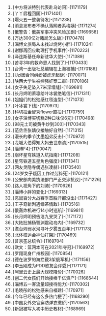 
1. [中方将派特别代表赴乌访问]-[1171179]
1. [丫丫启程回国]-[1171401]
1. [爆火五一整装待发]-[1171238]
1. [消息发布者不确认落网者系梅姨]-[1171274]
1. [俄警告：俄美军事冲突风险加剧]-[1169658]
1. [万达300亿对赌局怎么破]-[1170478]
1. [淄博文旅局从未找过烧烤小胖]-[1171024]
1. [谢娜再回应助理打手机事件]-[1170223]
1. [泽连斯基任命新驻华大使]-[1171389]
1. [苦寻3年的救命恩人找到了]-[1170433]
1. [台湾一出版社总编辑在上海被捕]-[1170186]
1. [Uzi因合同纠纷被虎牙起诉]-[1170071]
1. [陕西大学生被控强奸案二审]-[1170106]
1. [女子失足坠入7米深墙缝]-[1169681]
1. [长月烬明萧凛给叶冰裳绝笔信]-[1171311]
1. [姐姐们的松弛感红毯造型]-[1171073]
1. [叶冰裳下线]-[1170973]
1. [科切拉金智秀flower直拍]-[1170759]
1. [女子淄博买切糕2种口味仅6元]-[1170498]
1. [98元土司被黄牛炒到300]-[1170343]
1. [范丞丞张婧仪接触好自然]-[1171315]
1. [漫长的季节沈墨姐弟反击]-[1170972]
1. [龙城大伯得知大妈去世崩溃]-[1170515]
1. [淄博F4]-[1170047]
1. [崩坏星穹铁道入坑指南]-[1171208]
1. [星穹铁道五星角色强度]-[1171341]
1. [网友灵隐寺偶遇张凌赫]-[1170540]
1. [24岁女子疑因工作过劳猝死]-[1170121]
1. [公安部向美执法部门严正交涉抗议]-[1171226]
1. [路人视角下的刘涛]-[1170626]
1. [淄博小胖的变化]-[1169313]
1. [恶鼠百分大战赛季首胜汗都没出]-[1171427]
1. [王子奇新剧遇绿茶情敌]-[1170516]
1. [俄轰炸机进行14小时巡航]-[1169811]
1. [长月烬明预告沧九旻哭了]-[1171172]
1. [大陆批捕杨智渊震动岛内]-[1169732]
1. [澹台烬弱水河寻叶夕雾五百年]-[1171173]
1. [北体校运会神仙打架]-[1170469]
1. [普京签总统令]-[1169704]
1. [欧文：篮网本可在2021年夺冠]-[1169972]
1. [罗翔现身广州校园]-[1170854]
1. [德在波罗的海拦截3架俄军机]-[1171156]
1. [李玉刚成为PDD歌友会评委]-[1171171]
1. [阿里云史上最大规模降价]-[1170026]
1. [创二代女孩们开始接棒千亿资产]-[1168544]
1. [淄博五一客流量超接待能力]-[1170302]
1. [毛晓彤的松弛感来自福建]-[1170971]
1. [今年已经有这么多热门梗了]-[1168290]
1. [中国女外交官穿防弹衣撤侨]-[1170563]
1. [新冠被写入初中历史教材]-[1168969]